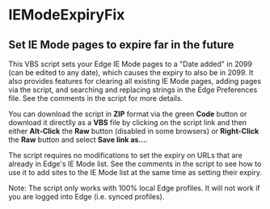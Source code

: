 # IEModeExpiryFix
## Set IE Mode pages to expire far in the future

This VBS script sets your Edge IE Mode pages to a "Date added" in 2099 (can be edited to any date), which causes the expiry to also be in 2099. It also provides features for clearing all existing IE Mode pages, adding pages via the script, and searching and replacing strings in the Edge Preferences file. See the comments in the script for more details.

You can download the script in **ZIP** format via the green **Code** button or download it directlly as a **VBS** file by clicking on the script link and then either **Alt-Click** the **Raw** button (disabled in some browsers) or **Right-Click** the **Raw** button and select **Save link as...**.

The script requires no modifications to set the expiry on URLs that are already in Edge's IE Mode list. See the comments in the script to see how to use it to add sites to the IE Mode list at the same time as setting their expiry.

Note: The script only works with 100% local Edge profiles. It will not work if you are logged into Edge (i.e. synced profiles).
